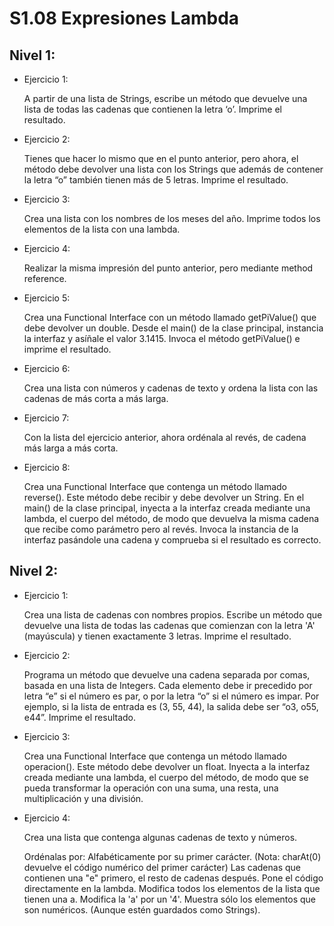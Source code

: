 
# S1.08 Expresiones Lambda


## Nivel 1: 

* Ejercicio 1:
  
  A partir de una lista de Strings, escribe un método que devuelve una lista de todas las cadenas que contienen la letra ‘o’. Imprime el resultado.

* Ejercicio 2:
  
  Tienes que hacer lo mismo que en el punto anterior, pero ahora, el método debe devolver una lista con los Strings que además de contener la letra “o” también tienen 	más de 5 letras. Imprime el resultado.
  
 * Ejercicio 3:
 
	 Crea una lista con los nombres de los meses del año. Imprime todos los elementos de la lista con una lambda.
 
 * Ejercicio 4:
 
	 Realizar la misma impresión del punto anterior, pero mediante method reference.
 
 * Ejercicio 5:
 
	 Crea una Functional Interface con un método llamado getPiValue() que debe devolver un double. Desde el main() de la clase principal, instancia la interfaz y asíñale 	el valor 3.1415. Invoca el método getPiValue() e imprime el resultado.
 
 * Ejercicio 6:
 
	 Crea una lista con números y cadenas de texto y ordena la lista con las cadenas de más corta a más larga.
 
 * Ejercicio 7:
 
	 Con la lista del ejercicio anterior, ahora ordénala al revés, de cadena más larga a más corta.
 
 * Ejercicio 8:
 
 
	Crea una Functional Interface que contenga un método llamado reverse(). Este método debe recibir y debe devolver un String. En el main() de la clase principal, inyecta a la interfaz creada mediante una lambda, el cuerpo del método, de modo que devuelva la misma cadena que recibe como parámetro pero al revés. Invoca la instancia de la interfaz pasándole una cadena y comprueba si el resultado es correcto.



## Nivel 2: 

* Ejercicio 1:
	
	Crea una lista de cadenas con nombres propios. Escribe un método que devuelve una lista de todas las cadenas que comienzan con la letra 'A' (mayúscula) y 	tienen exactamente 3 letras. Imprime el resultado.

* Ejercicio 2:
	
	Programa un método que devuelve una cadena separada por comas, basada en una lista de Integers. Cada elemento debe ir precedido por letra “e” si el número es 		par, o por la letra “o” si el número es impar. Por ejemplo, si la lista de entrada es (3, 55, 44), la salida debe ser “o3, o55, e44”. Imprime el resultado.
	
* Ejercicio 3:
	
	Crea una Functional Interface que contenga un método llamado operacion(). Este método debe devolver un float. Inyecta a la interfaz creada mediante una lambda, 	el cuerpo del método, de modo que se pueda transformar la operación con una suma, una resta, una multiplicación y una división.
	
	
* Ejercicio 4:
	
	Crea una lista que contenga algunas cadenas de texto y números.

	Ordénalas por:
	Alfabéticamente por su primer carácter. (Nota: charAt(0) devuelve el código numérico del primer carácter)
	Las cadenas que contienen una "e" primero, el resto de cadenas después. Pone el código directamente en la lambda.
	Modifica todos los elementos de la lista que tienen una a. Modifica la 'a' por un '4'.
	Muestra sólo los elementos que son numéricos. (Aunque estén guardados como Strings).


  
